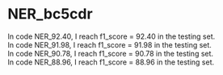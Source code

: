 # NER_bc5cdr

In code NER_92.40, I reach f1_score = 92.40 in the testing set.  
In code NER_91.98, I reach f1_score = 91.98 in the testing set.  
In code NER_90.78, I reach f1_score = 90.78 in the testing set.  
In code NER_88.96, I reach f1_score = 88.96 in the testing set.  

